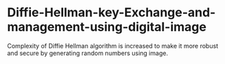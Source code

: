 # Diffie-Hellman-key-Exchange-and-management-using-digital-image
Complexity of Diffie Hellman algorithm is increased to make it more robust and secure by generating random numbers using image.
